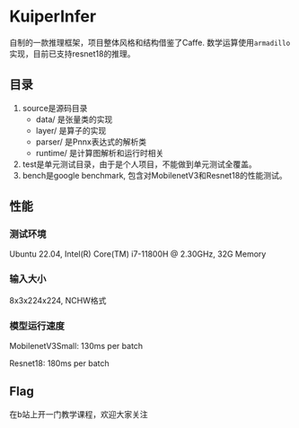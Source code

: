# KuiperInfer
自制的一款推理框架，项目整体风格和结构借鉴了Caffe. 数学运算使用`armadillo`实现，目前已支持resnet18的推理。
## 目录
1. source是源码目录
    * data/ 是张量类的实现
    * layer/ 是算子的实现
    * parser/ 是Pnnx表达式的解析类
    * runtime/ 是计算图解析和运行时相关
2. test是单元测试目录，由于是个人项目，不能做到单元测试全覆盖。
3. bench是google benchmark, 包含对MobilenetV3和Resnet18的性能测试。


## 性能
### 测试环境
Ubuntu 22.04, Intel(R) Core(TM) i7-11800H @ 2.30GHz, 32G Memory
### 输入大小
8x3x224x224, NCHW格式
### 模型运行速度
MobilenetV3Small:  130ms per batch

Resnet18: 180ms per batch
## Flag
在b站上开一门教学课程，欢迎大家关注